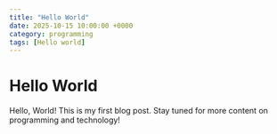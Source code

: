 ```yaml
---
title: "Hello World"
date: 2025-10-15 10:00:00 +0000
category: programming
tags: [Hello world]
---
```


# Hello World

Hello, World! This is my first blog post. Stay tuned for more content on programming and technology!


